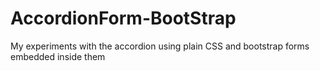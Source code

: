 # AccordionForm-BootStrap
My experiments with the accordion using plain CSS and bootstrap forms embedded inside them
